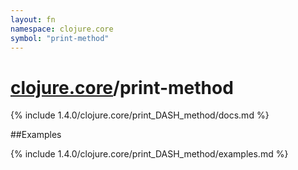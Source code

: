 ```yaml
---
layout: fn
namespace: clojure.core
symbol: "print-method"
---
```


# [clojure.core](../)/print-method

{% include 1.4.0/clojure.core/print_DASH_method/docs.md %}

##Examples

{% include 1.4.0/clojure.core/print_DASH_method/examples.md %}

